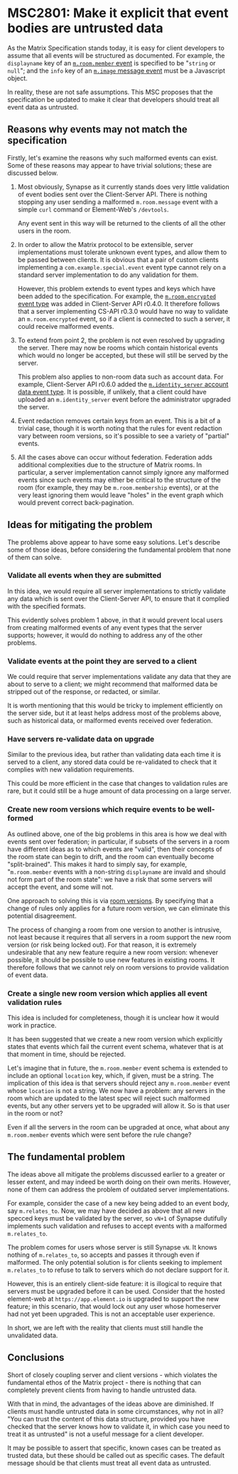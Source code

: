 # MSC2801: Make it explicit that event bodies are untrusted data

As the Matrix Specification stands today, it is easy for client developers to
assume that all events will be structured as documented. For example, the
`displayname` key of an [`m.room.member`
event](https://matrix.org/docs/spec/client_server/r0.6.1#m-room-member) is
specified to be "`string` or `null`"; and the `info` key of an [`m.image`
message event](https://matrix.org/docs/spec/client_server/r0.6.1#m-image) must
be a Javascript object.

In reality, these are not safe assumptions. This MSC proposes that the
specification be updated to make it clear that developers should treat all
event data as untrusted.

## Reasons why events may not match the specification

Firstly, let's examine the reasons why such malformed events can exist. Some of
these reasons may appear to have trivial solutions; these are discussed below.

 1. Most obviously, Synapse as it currently stands does very little validation
    of event bodies sent over the Client-Server API. There is nothing stopping
    any user sending a malformed `m.room.message` event with a simple `curl`
    command or Element-Web's `/devtools`.

    Any event sent in this way will be returned to the clients of all the other
    users in the room.

 2. In order to allow the Matrix protocol to be extensible, server
    implementations must tolerate unknown event types, and allow them to be
    passed between clients. It is obvious that a pair of custom clients
    implementing a `com.example.special.event` event type cannot rely on a
    standard server implementation to do any validation for them.

    However, this problem extends to event types and keys which have been added
    to the specification. For example, the [`m.room.encrypted` event
    type](https://matrix.org/docs/spec/client_server/r0.6.1#m-room-encrypted)
    was added in Client-Server API r0.4.0. It therefore follows that a server
    implementing CS-API r0.3.0 would have no way to validate an
    `m.room.encrypted` event, so if a client is connected to such a server, it
    could receive malformed events.

 3. To extend from point 2, the problem is not even resolved by upgrading the
    server. There may now be rooms which contain historical events which would
    no longer be accepted, but these will still be served by the server.

    This problem also applies to non-room data such as account data. For
    example, Client-Server API r0.6.0 added the [`m.identity_server` account
    data event
    type](https://matrix.org/docs/spec/client_server/r0.6.1#m-identity-server).
    It is possible, if unlikely, that a client could have uploaded an
    `m.identity_server` event before the administrator upgraded the server.

 3. Event redaction removes certain keys from an event. This is a bit of a
    trivial case, though it is worth noting that the rules for event redaction
    vary between room versions, so it's possible to see a variety of "partial"
    events.

 4. All the cases above can occur without federation. Federation adds
    additional complexities due to the structure of Matrix rooms. In
    particular, a server implementation cannot simply ignore any malformed
    events since such events may either be critical to the structure of the
    room (for example, they may be `m.room.membership` events), or at the very
    least ignoring them would leave "holes" in the event graph which would
    prevent correct back-pagination.

## Ideas for mitigating the problem

The problems above appear to have some easy solutions. Let's describe some of
those ideas, before considering the fundamental problem that none of them can
solve.

### Validate all events when they are submitted

In this idea, we would require all server implementations to strictly validate
any data which is sent over the Client-Server API, to ensure that it complied
with the specified formats.

This evidently solves problem 1 above, in that it would prevent local users from
creating malformed events of any event types that the server supports; however,
it would do nothing to address any of the other problems.

### Validate events at the point they are served to a client

We could require that server implementations validate any data that they are
about to serve to a client; we might recommend that malformed data be stripped
out of the response, or redacted, or similar.

It is worth mentioning that this would be tricky to implement efficiently on
the server side, but it at least helps address most of the problems above, such
as historical data, or malformed events received over federation.

### Have servers re-validate data on upgrade

Similar to the previous idea, but rather than validating data each time it is
served to a client, any stored data could be re-validated to check that it
complies with new validation requirements.

This could be more efficient in the case that changes to validation rules are
rare, but it could still be a huge amount of data processing on a large server.

### Create new room versions which require events to be well-formed

As outlined above, one of the big problems in this area is how we deal with
events sent over federation; in particular, if subsets of the servers in a room
have different ideas as to which events are "valid", then their concepts of the
room state can begin to drift, and the room can eventually become
"split-brained". This makes it hard to simply say, for example,
"`m.room.member` events with a non-string `displayname` are invald and should
not form part of the room state": we have a risk that some servers will accept
the event, and some will not.

One approach to solving this is via [room
versions](https://matrix.org/docs/spec/index#room-versions). By specifying that
a change of rules only applies for a future room version, we can eliminate this
potential disagreement.

The process of changing a room from one version to another is intrusive, not
least because it requires that all servers in a room support the new room
version (or risk being locked out). For that reason, it is extremely
undesirable that any new feature require a new room version: whenever possible,
it should be possible to use new features in existing rooms. It therefore
follows that we cannot rely on room versions to provide validation of event
data.

### Create a single new room version which applies all event validation rules

This idea is included for completeness, though it is unclear how it would work
in practice.

It has been suggested that we create a new room version which explicitly states
that events which fail the current event schema, whatever that is at that
moment in time, should be rejected.

Let's imagine that in future, the `m.room.member` event schema is extended to
include an optional `location` key, which, if given, must be a string. The
implication of this idea is that servers should reject any `m.room.member`
event whose `location` is not a string. We now have a problem: any servers in
the room which are updated to the latest spec will reject such malformed
events, but any other servers yet to be upgraded will allow it. So is that user
in the room or not?

Even if all the servers in the room can be upgraded at once, what about any
`m.room.member` events which were sent before the rule change?

## The fundamental problem

The ideas above all mitigate the problems discussed earlier to a greater or
lesser extent, and may indeed be worth doing on their own merits. However, none
of them can address the problem of outdated server implementations.

For example, consider the case of a new key being added to an event body, say
`m.relates_to`. Now, we may have decided as above that all new specced keys
must be validated by the server, so `vN+1` of Synapse dutifully implements such
validation and refuses to accept events with a malformed `m.relates_to`.

The problem comes for users whose server is still Synapse `vN`. It knows
nothing of `m.relates_to`, so accepts and passes it through even if
malformed. The only potential solution is for clients seeking to implement
`m.relates_to` to refuse to talk to servers which do not declare support for
it.

However, this is an entirely client-side feature: it is illogical to require
that servers must be upgraded before it can be used. Consider that the hosted
element-web at `https://app.element.io` is upgraded to support the new feature;
in this scenario, that would lock out any user whose homeserver had not yet
been upgraded. This is not an acceptable user experience.

In short, we are left with the reality that clients must still handle the
unvalidated data.

## Conclusions

Short of closely coupling server and client versions - which violates the
fundamental ethos of the Matrix project - there is nothing that can completely
prevent clients from having to handle untrusted data.

With that in mind, the advantages of the ideas above are diminished. If clients
must handle untrusted data in some circumstances, why not in all? "You can
trust the content of this data structure, provided you have checked that the
server knows how to validate it, in which case you need to treat it as
untrusted" is not a useful message for a client developer.

It may be possible to assert that specific, known cases can be treated as
trusted data, but these should be called out as specific cases. The default
message should be that clients must treat all event data as untrusted.
